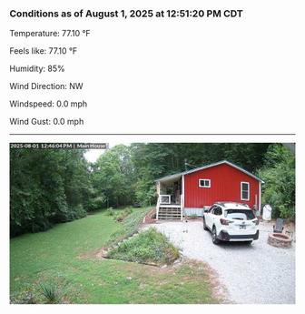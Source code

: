 ### Conditions as of August 1, 2025 at 12:51:20 PM CDT 

Temperature: 77.10 &deg;F

Feels like: 77.10 &deg;F

Humidity: 85%

Wind Direction: NW

Windspeed: 0.0 mph

Wind Gust: 0.0 mph

---

<img src="./images/latest.jpeg"/>

